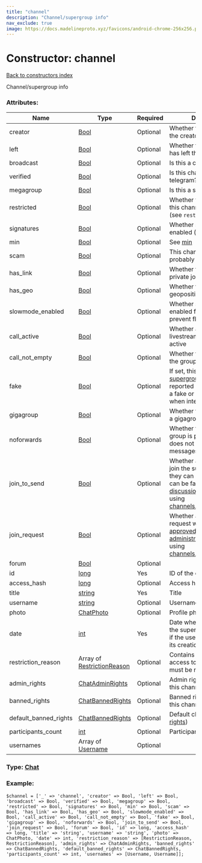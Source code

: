 ```yaml
---
title: "channel"
description: "Channel/supergroup info"
nav_exclude: true
image: https://docs.madelineproto.xyz/favicons/android-chrome-256x256.png
---
```

# Constructor: channel  
[Back to constructors index](/API_docs/constructors/index.html)



Channel/supergroup info

### Attributes:

| Name     |    Type       | Required | Description |
|----------|---------------|----------|-------------|
|creator|[Bool](/API_docs/types/Bool.html) | Optional|Whether the current user is the creator of this channel|
|left|[Bool](/API_docs/types/Bool.html) | Optional|Whether the current user has left this channel|
|broadcast|[Bool](/API_docs/types/Bool.html) | Optional|Is this a channel?|
|verified|[Bool](/API_docs/types/Bool.html) | Optional|Is this channel verified by telegram?|
|megagroup|[Bool](/API_docs/types/Bool.html) | Optional|Is this a supergroup?|
|restricted|[Bool](/API_docs/types/Bool.html) | Optional|Whether viewing/writing in this channel for a reason (see `restriction_reason`|
|signatures|[Bool](/API_docs/types/Bool.html) | Optional|Whether signatures are enabled (channels)|
|min|[Bool](/API_docs/types/Bool.html) | Optional|See [min](https://core.telegram.org/api/min)|
|scam|[Bool](/API_docs/types/Bool.html) | Optional|This channel/supergroup is probably a scam|
|has\_link|[Bool](/API_docs/types/Bool.html) | Optional|Whether this channel has a private join link|
|has\_geo|[Bool](/API_docs/types/Bool.html) | Optional|Whether this chanel has a geoposition|
|slowmode\_enabled|[Bool](/API_docs/types/Bool.html) | Optional|Whether slow mode is enabled for groups to prevent flood in chat|
|call\_active|[Bool](/API_docs/types/Bool.html) | Optional|Whether a group call or livestream is currently active|
|call\_not\_empty|[Bool](/API_docs/types/Bool.html) | Optional|Whether there's anyone in the group call or livestream|
|fake|[Bool](/API_docs/types/Bool.html) | Optional|If set, this [supergroup/channel](https://core.telegram.org/api/channel) was reported by many users as a fake or scam: be careful when interacting with it.|
|gigagroup|[Bool](/API_docs/types/Bool.html) | Optional|Whether this [supergroup](https://core.telegram.org/api/channel) is a gigagroup|
|noforwards|[Bool](/API_docs/types/Bool.html) | Optional|Whether this channel or group is [protected](https://telegram.org/blog/protected-content-delete-by-date-and-more), thus does not allow forwarding messages from it|
|join\_to\_send|[Bool](/API_docs/types/Bool.html) | Optional|Whether a user needs to join the supergroup before they can send messages: can be false only for [discussion groups »](https://core.telegram.org/api/discussion), toggle using [channels.toggleJoinToSend](../methods/channels.toggleJoinToSend.html)|
|join\_request|[Bool](/API_docs/types/Bool.html) | Optional|Whether a user's join request will have to be [approved by administrators](https://core.telegram.org/api/invites#join-requests), toggle using [channels.toggleJoinToSend](../methods/channels.toggleJoinRequest.html)|
|forum|[Bool](/API_docs/types/Bool.html) | Optional|
|id|[long](/API_docs/types/long.html) | Yes|ID of the channel|
|access\_hash|[long](/API_docs/types/long.html) | Optional|Access hash|
|title|[string](/API_docs/types/string.html) | Yes|Title|
|username|[string](/API_docs/types/string.html) | Optional|Username|
|photo|[ChatPhoto](/API_docs/types/ChatPhoto.html) | Optional|Profile photo|
|date|[int](/API_docs/types/int.html) | Yes|Date when the user joined the supergroup/channel, or if the user isn't a member, its creation date|
|restriction\_reason|Array of [RestrictionReason](/API_docs/types/RestrictionReason.html) | Optional|Contains the reason why access to this channel must be restricted.|
|admin\_rights|[ChatAdminRights](/API_docs/types/ChatAdminRights.html) | Optional|Admin rights of the user in this channel (see [rights](https://core.telegram.org/api/rights))|
|banned\_rights|[ChatBannedRights](/API_docs/types/ChatBannedRights.html) | Optional|Banned rights of the user in this channel (see [rights](https://core.telegram.org/api/rights))|
|default\_banned\_rights|[ChatBannedRights](/API_docs/types/ChatBannedRights.html) | Optional|Default chat rights (see [rights](https://core.telegram.org/api/rights))|
|participants\_count|[int](/API_docs/types/int.html) | Optional|Participant count|
|usernames|Array of [Username](/API_docs/types/Username.html) | Optional|



### Type: [Chat](/API_docs/types/Chat.html)


### Example:

```
$channel = ['_' => 'channel', 'creator' => Bool, 'left' => Bool, 'broadcast' => Bool, 'verified' => Bool, 'megagroup' => Bool, 'restricted' => Bool, 'signatures' => Bool, 'min' => Bool, 'scam' => Bool, 'has_link' => Bool, 'has_geo' => Bool, 'slowmode_enabled' => Bool, 'call_active' => Bool, 'call_not_empty' => Bool, 'fake' => Bool, 'gigagroup' => Bool, 'noforwards' => Bool, 'join_to_send' => Bool, 'join_request' => Bool, 'forum' => Bool, 'id' => long, 'access_hash' => long, 'title' => 'string', 'username' => 'string', 'photo' => ChatPhoto, 'date' => int, 'restriction_reason' => [RestrictionReason, RestrictionReason], 'admin_rights' => ChatAdminRights, 'banned_rights' => ChatBannedRights, 'default_banned_rights' => ChatBannedRights, 'participants_count' => int, 'usernames' => [Username, Username]];
```  
